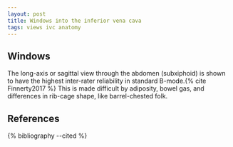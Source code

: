 ```yaml
---
layout: post
title: Windows into the inferior vena cava
tags: views ivc anatomy
---
```


## Windows

The long-axis or sagittal view through the abdomen (subxiphoid) is shown to have the highest inter-rater reliability in standard B-mode.{% cite Finnerty2017 %} This is made difficult by adiposity, bowel gas, and differences in rib-cage shape, like barrel-chested folk.


## References

{% bibliography --cited %}

